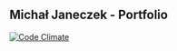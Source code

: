 Michał Janeczek - Portfolio
-
[![Code Climate](https://codeclimate.com/github/mjaneczek/portfolio.png)](https://codeclimate.com/github/mjaneczek/portfolio)
